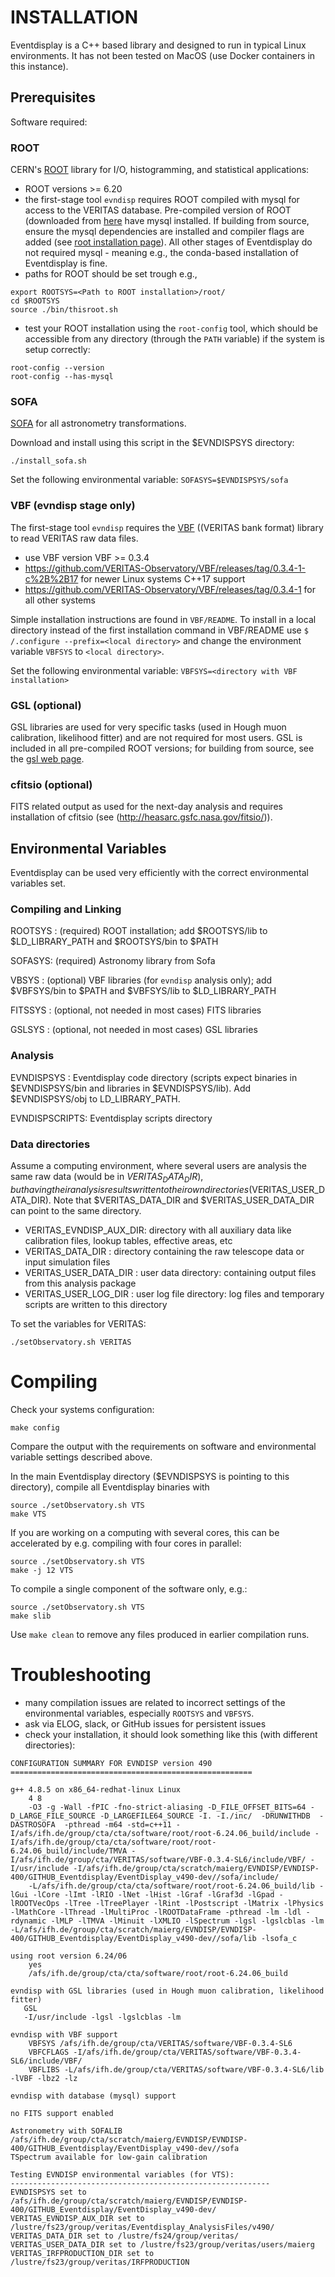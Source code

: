 #  INSTALLATION

Eventdisplay is a C++ based library and designed to run in typical Linux environments. It has not been tested on MacOS (use Docker containers in this instance).

## Prerequisites

Software required:

### ROOT

CERN's [ROOT](https://root.cern.ch/) library for I/O, histogramming, and statistical applications:

- ROOT versions >= 6.20
- the first-stage tool `evndisp` requires ROOT compiled with mysql for access to the VERITAS database. Pre-compiled version of ROOT (downloaded from [here](https://root.cern/install/) have mysql installed. If building from source, ensure the mysql dependencies are installed and compiler flags are added (see [root installation page](https://root.cern/install/build_from_source/)). All other stages of Eventdisplay do not required mysql - meaning e.g., the conda-based installation of Eventdisplay is fine.
- paths for ROOT should be set trough e.g.,

```
export ROOTSYS=<Path to ROOT installation>/root/
cd $ROOTSYS
source ./bin/thisroot.sh
```

- test your ROOT installation using the `root-config` tool, which should be accessible from any directory (through the `PATH` variable) if the system is setup correctly:

```
root-config --version
root-config --has-mysql
```

### SOFA

[SOFA](http://www.iausofa.org/current_C.html) for all astronometry transformations.
 
Download and install using this script in the $EVNDISPSYS directory:

```
./install_sofa.sh
```

Set the following environmental variable: `SOFASYS=$EVNDISPSYS/sofa`

### VBF (evndisp stage only)

The first-stage tool `evndisp` requires the [VBF](https://github.com/VERITAS-Observatory/VBF) ((VERITAS bank format) library to read VERITAS raw data files.

- use VBF version VBF >= 0.3.4
- https://github.com/VERITAS-Observatory/VBF/releases/tag/0.3.4-1-c%2B%2B17 for newer Linux systems C++17 support
- https://github.com/VERITAS-Observatory/VBF/releases/tag/0.3.4-1 for all other systems

Simple installation instructions are found in `VBF/README`. To install in a local directory instead of the first installation command in VBF/README use `$ /.configure --prefix=<local directory>` and change the environment variable `VBFSYS` to `<local directory>`.

Set the following environmental variable: `VBFSYS=<directory with VBF installation>`

### GSL (optional)

GSL libraries are used for very specific tasks (used in Hough muon calibration, likelihood fitter) and are not required for most users. GSL is included in all pre-compiled ROOT versions; for building from source, see the [gsl web page](http://www.gnu.org/software/gsl/).

### cfitsio (optional)

FITS related output as used for the next-day analysis and requires installation of cfitsio (see (http://heasarc.gsfc.nasa.gov/fitsio/)).

## Environmental Variables

Eventdisplay can be used very efficiently with the correct environmental variables set.

### Compiling and Linking

ROOTSYS :   (required) ROOT installation; add $ROOTSYS/lib to $LD_LIBRARY_PATH and $ROOTSYS/bin to $PATH 

SOFASYS:    (required) Astronomy library from Sofa

VBSYS :     (optional) VBF libraries (for `evndisp` analysis only); add $VBFSYS/bin to $PATH and $VBFSYS/lib to $LD_LIBRARY_PATH

FITSSYS :   (optional, not needed in most cases) FITS libraries

GSLSYS :    (optional, not needed in most cases) GSL libraries

### Analysis

EVNDISPSYS : Eventdisplay code directory (scripts expect binaries in $EVNDISPSYS/bin and libraries in $EVNDISPSYS/lib). Add $EVNDISPSYS/obj to LD_LIBRARY_PATH.

EVNDISPSCRIPTS: Eventdisplay scripts directory

### Data directories

Assume a computing environment, where several users are analysis the same raw data
(would be in $VERITAS_DATA_DIR), but having their analysis results written to their own
directories ($VERITAS_USER_DATA_DIR). 
Note that $VERITAS_DATA_DIR and $VERITAS_USER_DATA_DIR can point to the same directory.

- VERITAS_EVNDISP_AUX_DIR:  directory with all auxiliary data like calibration files, lookup tables, effective areas, etc
- VERITAS_DATA_DIR :        directory containing the raw telescope data or input simulation files 
- VERITAS_USER_DATA_DIR :   user data directory: containing output files from this analysis package
- VERITAS_USER_LOG_DIR :    user log file directory: log files and temporary scripts are written to this directory

To set the variables for VERITAS:

```
./setObservatory.sh VERITAS
```

# Compiling

Check your systems configuration:

```
make config
```

Compare the output with the requirements on software and environmental variable settings described above.

In the main Eventdisplay directory ($EVNDISPSYS is pointing to this directory), compile all Eventdisplay binaries with 

```
source ./setObservatory.sh VTS 
make VTS
```

If you are working on a computing with several cores, this can be accelerated by e.g. compiling with four cores in parallel: 

```
source ./setObservatory.sh VTS
make -j 12 VTS
```

To compile a single component of the software only, e.g.:

```
source ./setObservatory.sh VTS
make slib
```

Use `make clean` to remove any files produced in earlier compilation runs.

# Troubleshooting

- many compilation issues are related to incorrect settings of the environmental variables, especially `ROOTSYS` and `VBFSYS`.
- ask via ELOG, slack, or GitHub issues for persistent issues
- check your installation, it should look something like this (with different directories):

```
CONFIGURATION SUMMARY FOR EVNDISP version 490
======================================================

g++ 4.8.5 on x86_64-redhat-linux Linux
    4 8
    -O3 -g -Wall -fPIC -fno-strict-aliasing -D_FILE_OFFSET_BITS=64 -D_LARGE_FILE_SOURCE -D_LARGEFILE64_SOURCE -I. -I./inc/  -DRUNWITHDB  -DASTROSOFA  -pthread -m64 -std=c++11 -I/afs/ifh.de/group/cta/cta/software/root/root-6.24.06_build/include -I/afs/ifh.de/group/cta/cta/software/root/root-6.24.06_build/include/TMVA -I/afs/ifh.de/group/cta/VERITAS/software/VBF-0.3.4-SL6/include/VBF/ -I/usr/include -I/afs/ifh.de/group/cta/scratch/maierg/EVNDISP/EVNDISP-400/GITHUB_Eventdisplay/EventDisplay_v490-dev//sofa/include/
    -L/afs/ifh.de/group/cta/cta/software/root/root-6.24.06_build/lib -lGui -lCore -lImt -lRIO -lNet -lHist -lGraf -lGraf3d -lGpad -lROOTVecOps -lTree -lTreePlayer -lRint -lPostscript -lMatrix -lPhysics -lMathCore -lThread -lMultiProc -lROOTDataFrame -pthread -lm -ldl -rdynamic -lMLP -lTMVA -lMinuit -lXMLIO -lSpectrum -lgsl -lgslcblas -lm -L/afs/ifh.de/group/cta/scratch/maierg/EVNDISP/EVNDISP-400/GITHUB_Eventdisplay/EventDisplay_v490-dev//sofa/lib -lsofa_c

using root version 6.24/06
    yes
    /afs/ifh.de/group/cta/cta/software/root/root-6.24.06_build

evndisp with GSL libraries (used in Hough muon calibration, likelihood fitter)
   GSL
   -I/usr/include -lgsl -lgslcblas -lm

evndisp with VBF support
    VBFSYS /afs/ifh.de/group/cta/VERITAS/software/VBF-0.3.4-SL6
    VBFCFLAGS -I/afs/ifh.de/group/cta/VERITAS/software/VBF-0.3.4-SL6/include/VBF/
    VBFLIBS -L/afs/ifh.de/group/cta/VERITAS/software/VBF-0.3.4-SL6/lib   -lVBF -lbz2 -lz

evndisp with database (mysql) support

no FITS support enabled

Astronometry with SOFALIB /afs/ifh.de/group/cta/scratch/maierg/EVNDISP/EVNDISP-400/GITHUB_Eventdisplay/EventDisplay_v490-dev//sofa
TSpectrum available for low-gain calibration

Testing EVNDISP environmental variables (for VTS):
----------------------------------------------------------
EVNDISPSYS set to /afs/ifh.de/group/cta/scratch/maierg/EVNDISP/EVNDISP-400/GITHUB_Eventdisplay/EventDisplay_v490-dev/
VERITAS_EVNDISP_AUX_DIR set to /lustre/fs23/group/veritas/Eventdisplay_AnalysisFiles/v490/
VERITAS_DATA_DIR set to /lustre/fs24/group/veritas/
VERITAS_USER_DATA_DIR set to /lustre/fs23/group/veritas/users/maierg
VERITAS_IRFPRODUCTION_DIR set to /lustre/fs23/group/veritas/IRFPRODUCTION
```